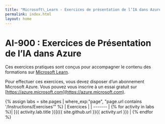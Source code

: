 ```yaml
---
title: "Microsoft\_Learn - Exercices de présentation de l’IA dans Azure"
permalink: index.html
layout: home
---
```


# AI-900 : Exercices de Présentation de l’IA dans Azure

Ces exercices pratiques sont conçus pour accompagner le contenu des formations sur [Microsoft Learn](https://docs.microsoft.com/training/).

Pour effectuer ces exercices, vous devez disposer d’un abonnement Microsoft Azure. Vous pouvez vous inscrire à un essai gratuit sur [https://azure.microsoft.com](https://azure.microsoft.com).

{% assign labs = site.pages | where_exp:"page", "page.url contains '/Instructions/Exercises'" %}
| Exercices |
| ------- | 
{% for activity in labs  %}| [{{ activity.lab.title }}]({{ site.github.url }}{{ activity.url }}) |
{% endfor %}
